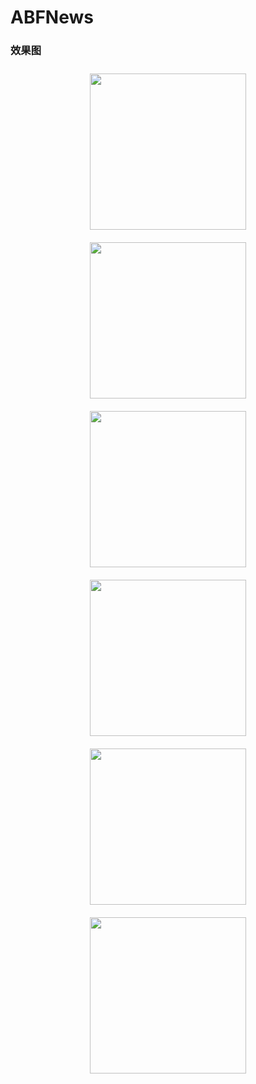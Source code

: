# ABFNews

### 效果图
<div align="center">
<img src="https://github.com/clyhs/ClyNews/blob/master/images/new1.png" width="250" style="margin:10px 10px;" >
<img src="https://github.com/clyhs/ClyNews/blob/master/images/new2.png" width
="250" style="margin:10px 10px;" >
<img src="https://github.com/clyhs/ClyNews/blob/master/images/new3.png" width
="250" style="margin:10px 10px;">

</div>
<div align="center">
<img src="https://github.com/clyhs/ClyNews/blob/master/images/new4.png" width
="250" style="margin:10px 10px;">
<img src="https://github.com/clyhs/ClyNews/blob/master/images/new5.png" width
="250" style="margin:10px 10px;">
<img src="https://github.com/clyhs/ClyNews/blob/master/images/new6.png" width
="250" style="margin:10px 10px;"></div>

